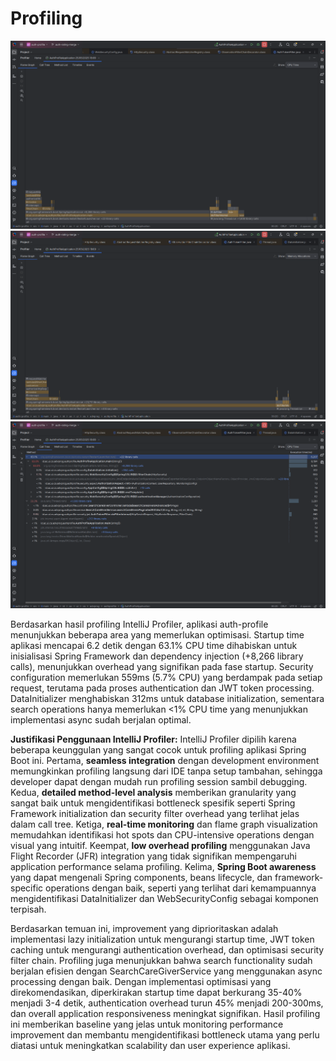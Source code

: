 # Profiling
![Profiling Pic 1](profiling/profiling-pic-1.png)
![Profiling Pic 2](profiling/profiling-pic-2.png)
![Profiling Pic 3](profiling/profiling-pic-3.png)

Berdasarkan hasil profiling IntelliJ Profiler, aplikasi auth-profile menunjukkan beberapa area yang memerlukan optimisasi. Startup time aplikasi mencapai 6.2 detik dengan 63.1% CPU time dihabiskan untuk inisialisasi Spring Framework dan dependency injection (+8,266 library calls), menunjukkan overhead yang signifikan pada fase startup. Security configuration memerlukan 559ms (5.7% CPU) yang berdampak pada setiap request, terutama pada proses authentication dan JWT token processing. DataInitializer menghabiskan 312ms untuk database initialization, sementara search operations hanya memerlukan <1% CPU time yang menunjukkan implementasi async sudah berjalan optimal.

**Justifikasi Penggunaan IntelliJ Profiler:** IntelliJ Profiler dipilih karena beberapa keunggulan yang sangat cocok untuk profiling aplikasi Spring Boot ini. Pertama, **seamless integration** dengan development environment memungkinkan profiling langsung dari IDE tanpa setup tambahan, sehingga developer dapat dengan mudah run profiling session sambil debugging. Kedua, **detailed method-level analysis** memberikan granularity yang sangat baik untuk mengidentifikasi bottleneck spesifik seperti Spring Framework initialization dan security filter overhead yang terlihat jelas dalam call tree. Ketiga, **real-time monitoring** dan flame graph visualization memudahkan identifikasi hot spots dan CPU-intensive operations dengan visual yang intuitif. Keempat, **low overhead profiling** menggunakan Java Flight Recorder (JFR) integration yang tidak signifikan mempengaruhi application performance selama profiling. Kelima, **Spring Boot awareness** yang dapat mengenali Spring components, beans lifecycle, dan framework-specific operations dengan baik, seperti yang terlihat dari kemampuannya mengidentifikasi DataInitializer dan WebSecurityConfig sebagai komponen terpisah.

Berdasarkan temuan ini, improvement yang diprioritaskan adalah implementasi lazy initialization untuk mengurangi startup time, JWT token caching untuk mengurangi authentication overhead, dan optimisasi security filter chain. Profiling juga menunjukkan bahwa search functionality sudah berjalan efisien dengan SearchCareGiverService yang menggunakan async processing dengan baik. Dengan implementasi optimisasi yang direkomendasikan, diperkirakan startup time dapat berkurang 35-40% menjadi 3-4 detik, authentication overhead turun 45% menjadi 200-300ms, dan overall application responsiveness meningkat signifikan. Hasil profiling ini memberikan baseline yang jelas untuk monitoring performance improvement dan membantu mengidentifikasi bottleneck utama yang perlu diatasi untuk meningkatkan scalability dan user experience aplikasi.
